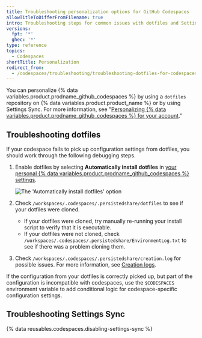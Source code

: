 ```yaml
---
title: Troubleshooting personalization options for GitHub Codespaces
allowTitleToDifferFromFilename: true
intro: Troubleshooting steps for common issues with dotfiles and Settings Sync.
versions:
  fpt: '*'
  ghec: '*'
type: reference
topics:
  - Codespaces
shortTitle: Personalization
redirect_from:
  - /codespaces/troubleshooting/troubleshooting-dotfiles-for-codespaces
---
```


You can personalize {% data variables.product.prodname_github_codespaces %} by using a `dotfiles` repository on {% data variables.product.product_name %} or by using Settings Sync. For more information, see "[Personalizing {% data variables.product.prodname_github_codespaces %} for your account](/codespaces/customizing-your-codespace/personalizing-github-codespaces-for-your-account)."

## Troubleshooting dotfiles

If your codespace fails to pick up configuration settings from dotfiles, you should work through the following debugging steps.

1. Enable dotfiles by selecting **Automatically install dotfiles** in [your personal {% data variables.product.prodname_github_codespaces %} settings](https://github.com/settings/codespaces).

   ![The 'Automatically install dotfiles' option](/assets/images/help/codespaces/automatically-install-dotfiles.png)

1. Check `/workspaces/.codespaces/.persistedshare/dotfiles` to see if your dotfiles were cloned.
   - If your dotfiles were cloned, try manually re-running your install script to verify that it is executable.
   - If your dotfiles were not cloned, check `/workspaces/.codespaces/.persistedshare/EnvironmentLog.txt` to see if there was a problem cloning them.
1. Check `/workspaces/.codespaces/.persistedshare/creation.log` for possible issues. For more information, see [Creation logs](/codespaces/troubleshooting/github-codespaces-logs#creation-logs).

If the configuration from your dotfiles is correctly picked up, but part of the configuration is incompatible with codespaces, use the `$CODESPACES` environment variable to add conditional logic for codespace-specific configuration settings.

## Troubleshooting Settings Sync

{% data reusables.codespaces.disabling-settings-sync %}
